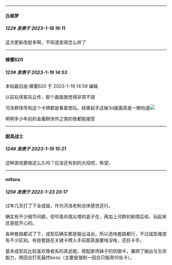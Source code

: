 

*****

####  白昼梦  
##### 122#       发表于 2023-1-18 16:11

这次更新改挺多啊，不知道变得怎么样了



*****

####  蜂蜜620  
##### 123#       发表于 2023-1-19 14:53

 本帖最后由 蜂蜜620 于 2023-1-19 14:59 编辑 

以前玩侠客风云传，那个画面我觉得非常不错

河洛群侠传和这个卡牌都是看着想玩。结果起手这破3d画面真是一眼劝退<img src="https://static.saraba1st.com/image/smiley/face2017/001.png" referrerpolicy="no-referrer">

明明多少年前的金庸群侠传之类的我都能接受



*****

####  厨具战士  
##### 124#       发表于 2023-1-19 15:21

这种游戏要做这么久吗？应该还有别的大招吧，希望。



*****

####  mlfans  
##### 125#       发表于 2023-1-23 20:17

过年几天打了下全成就，作为河洛老粉总体感觉还行。

确实有不少细节问题，但毕竟杀戮尖塔的底子在，再加上河群的剧情后续，玩起来还是挺开心的。

各种套路都试了下，成型后确实都是输出溢出，所以选啥套路都行，不过成型难度有不少区别。有些套路在关键卡牌入手前那真是要啥没啥，还巨卡手。

基本成型后比较喜欢尊者系的真武棍，搭配医师妹子的防御卡，兼顾了输出与生存能力，两回合打死最终boss（主要是强制一回合只能用10张卡）。

